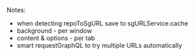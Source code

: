 Notes:

- when detecting repoToSgURL save to sgURLService.cache
- background - per window
- content & options - per tab
- smart requestGraphQL to try multiple URLs automatically
